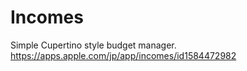 # Incomes

Simple Cupertino style budget manager.  
https://apps.apple.com/jp/app/incomes/id1584472982
